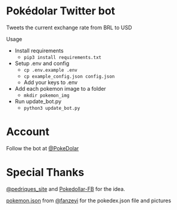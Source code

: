 # Pokédolar Twitter bot

Tweets the current exchange rate from BRL to USD

Usage
 - Install requirements
    - `pip3 install requirements.txt`
 - Setup .env and config
    - `cp .env.example .env`
    - `cp example_config.json config.json`
    - Add your keys to .env
 - Add each pokemon image to a folder
    - `mkdir pokemon_img`
 - Run update_bot.py
    - `python3 update_bot.py`

# Account
Follow the bot at [@PokeDolar](https://twitter.com/PokeDolar)
# Special Thanks
[@pedriques_site](https://twitter.com/pedriques_site) and [Pokedollar-FB](https://www.facebook.com/pokedollar) for the idea.

[pokemon.json](https://github.com/fanzeyi/pokemon.json) from [@fanzeyi](https://github.com/fanzeyi) for the pokedex.json file and pictures
